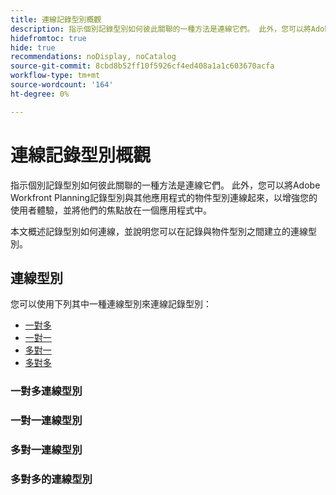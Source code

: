 ```yaml
---
title: 連線記錄型別概觀
description: 指示個別記錄型別如何彼此關聯的一種方法是連線它們。 此外，您可以將Adobe Workfront Planning記錄型別與其他應用程式的物件型別連線起來，以增強您的使用者體驗，並將他們的焦點放在一個應用程式中。
hidefromtoc: true
hide: true
recommendations: noDisplay, noCatalog
source-git-commit: 8cbd8b52ff10f5926cf4ed408a1a1c603670acfa
workflow-type: tm+mt
source-wordcount: '164'
ht-degree: 0%

---
```



<!--update metadata at GA-->
<!--add to TOC and mini TOC when live-->

# 連線記錄型別概觀

指示個別記錄型別如何彼此關聯的一種方法是連線它們。 此外，您可以將Adobe Workfront Planning記錄型別與其他應用程式的物件型別連線起來，以增強您的使用者體驗，並將他們的焦點放在一個應用程式中。

本文概述記錄型別如何連線，並說明您可以在記錄與物件型別之間建立的連線型別。

<!--move the Considerations from the how-to article to here-->

## 連線型別

您可以使用下列其中一種連線型別來連線記錄型別：

* [一對多](#one-to-many-connection-type)
* [一對一](#many-to-one-connection-type)
* [多對一](#many-to-one-connection-type)
* [多對多](#many-to-many-connection-type)


### 一對多連線型別

### 一對一連線型別

### 多對一連線型別

### 多對多的連線型別

